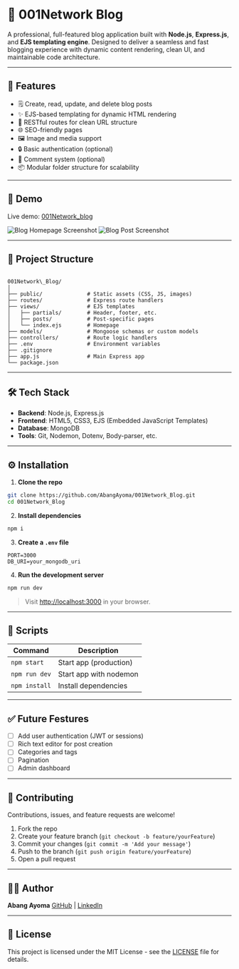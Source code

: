 

# 📝 001Network Blog

A professional, full-featured blog application built with **Node.js**, **Express.js**, and **EJS templating engine**. Designed to deliver a seamless and fast blogging experience with dynamic content rendering, clean UI, and maintainable code architecture.

---

## 🚀 Features

- 🗒️ Create, read, update, and delete blog posts
- ✨ EJS-based templating for dynamic HTML rendering
- 📁 RESTful routes for clean URL structure
- 🌐 SEO-friendly pages
- 🖼️ Image and media support
- 🔒 Basic authentication (optional)
- 💬 Comment system (optional)
- 📦 Modular folder structure for scalability

---

## 📸 Demo

Live demo: [001Network_blog](https://your-deployment-url.com)

![Blog Homepage Screenshot](screenshots/homepage.png)
![Blog Post Screenshot](screenshots/post.png)

---

## 📁 Project Structure

```

001Network\_Blog/
│
├── public/              # Static assets (CSS, JS, images)
├── routes/              # Express route handlers
├── views/               # EJS templates
│   ├── partials/        # Header, footer, etc.
│   ├── posts/           # Post-specific pages
│   └── index.ejs        # Homepage
├── models/              # Mongoose schemas or custom models
├── controllers/         # Route logic handlers
├── .env                 # Environment variables
├── .gitignore
├── app.js               # Main Express app
└── package.json

````
---

## 🛠️ Tech Stack

- **Backend**: Node.js, Express.js
- **Frontend**: HTML5, CSS3, EJS (Embedded JavaScript Templates)
- **Database**: MongoDB 
- **Tools**: Git, Nodemon, Dotenv, Body-parser, etc.

---

## ⚙️ Installation

1. **Clone the repo**

```bash
git clone https://github.com/AbangAyoma/001Network_Blog.git
cd 001Network_Blog
````

2. **Install dependencies**

```bash
npm i
```

3. **Create a `.env` file**

```
PORT=3000
DB_URI=your_mongodb_uri
```

4. **Run the development server**

```bash
npm run dev
```

> Visit [http://localhost:3000](http://localhost:3000) in your browser.

---

## 📌 Scripts

| Command       | Description            |
| ------------- | ---------------------- |
| `npm start`   | Start app (production) |
| `npm run dev` | Start app with nodemon |
| `npm install` | Install dependencies   |

---

## ✅ Future Festures

* [ ] Add user authentication (JWT or sessions)
* [ ] Rich text editor for post creation
* [ ] Categories and tags
* [ ] Pagination
* [ ] Admin dashboard

---

## 🤝 Contributing

Contributions, issues, and feature requests are welcome!

1. Fork the repo
2. Create your feature branch (`git checkout -b feature/yourFeature`)
3. Commit your changes (`git commit -m 'Add your message'`)
4. Push to the branch (`git push origin feature/yourFeature`)
5. Open a pull request

---

## 🧑‍💻 Author

**Abang Ayoma**
[GitHub](https://github.com/AbangAyoma) | [LinkedIn](/https://linkedin.com/in/abang-ayoma)

---

## 📝 License

This project is licensed under the MIT License - see the [LICENSE](LICENSE) file for details.

